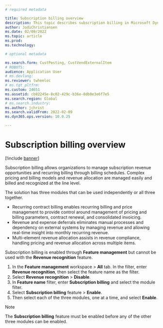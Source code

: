 ```yaml
---
# required metadata

title: Subscription billing overview
description: This topic describes subscription billing in Microsoft Dynamics 365 Finance.  
author: JodiChristiansen
ms.date: 02/09/2022
ms.topic: article
ms.prod: 
ms.technology: 

# optional metadata

ms.search.form: CustPosting, CustVendExternalItem
# ROBOTS: 
audience: Application User
# ms.devlang: 
ms.reviewer: twheeloc
# ms.tgt_pltfrm: 
ms.custom: 24651
ms.assetid: cb82245e-8c02-429c-b36e-8db0e3e6f7e5
ms.search.region: Global
# ms.search.industry: 
ms.author: jchrist
ms.search.validFrom: 2022-02-09
ms.dyn365.ops.version: 10.0.25

---
```


# Subscription billing overview

[!include [banner](../includes/banner.md)]

Subscription billing allows organizations to manage subscription revenue opportunities and recurring billing through billing schedules.  Complex pricing and billing models and 
revenue allocation are managed easily and billed and recognized at the line level. 

The solution has three modules that can be used independently or all three together. 
 - Recurring contract billing enables recurring billing and price management to provide control around management of pricing and billing parameters, contract renewal, and consolidated invoicing. 
 - Revenue and expense deferrals eliminates manual processes and dependency on external systems by managing revenue and allowing real-time insight into monthly recurring revenue.
 - Multi-element revenue allocation assists in revenue compliance, handling pricing and revenue allocation across multiple items.

Subscription billing is enabled through **Feature management** but cannot be used with the **Revenue recognition** feature. 
1. In the **Feature management** workspace > **All** tab. In the filter, enter **Revenue recognition**, then select the feature name as the filter. 
2. Select **Revenue recognition** > **Disable**. 
3. In **Feature name** filter, enter **Subscription billing** and select the module filter. 
4. Select **Subscription billing** feature > **Enable**. 
5. Then select each of the three modules, one at a time, and select **Enable**. 

> [!NOTE]                                                                                                                                 
> The **Subscription billing** feature must be enabled before any of the other three modules can be enabled. 


